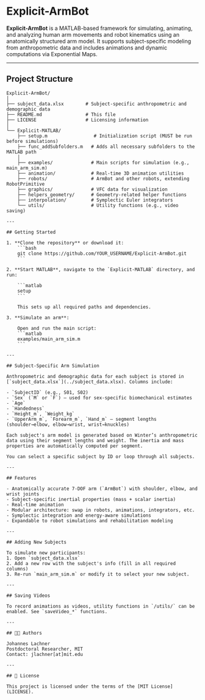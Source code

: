# Explicit-ArmBot

**Explicit-ArmBot** is a MATLAB-based framework for simulating, animating, and analyzing human arm movements and robot kinematics using an anatomically structured arm model. It supports subject-specific modeling from anthropometric data and includes animations and dynamic computations via Exponential Maps.

---

## Project Structure

```text
Explicit-ArmBot/
│
├── subject_data.xlsx        # Subject-specific anthropometric and demographic data
├── README.md                # This file
├── LICENSE                  # Licensing information
│
└── Explicit-MATLAB/
    ├── setup.m                 # Initialization script (MUST be run before simulations)
    ├── func_addSubfolders.m   # Adds all necessary subfolders to the MATLAB path
    │
    ├── examples/              # Main scripts for simulation (e.g., main_arm_sim.m)
    ├── animation/             # Real-time 3D animation utilities
    ├── robots/                # ArmBot and other robots, extending RobotPrimitive
    ├── graphics/              # VFC data for visualization
    ├── helpers_geometry/      # Geometry-related helper functions
    ├── interpolation/         # Symplectic Euler integrators
    └── utils/                 # Utility functions (e.g., video saving)

---

## Getting Started

1. **Clone the repository** or download it:
    ```bash
    git clone https://github.com/YOUR_USERNAME/Explicit-ArmBot.git
    ```

2. **Start MATLAB**, navigate to the `Explicit-MATLAB` directory, and run:

    ```matlab
    setup
    ```

    This sets up all required paths and dependencies.

3. **Simulate an arm**:

    Open and run the main script:
    ```matlab
    examples/main_arm_sim.m
    ```

---

## Subject-Specific Arm Simulation

Anthropometric and demographic data for each subject is stored in [`subject_data.xlsx`](../subject_data.xlsx). Columns include:

- `SubjectID` (e.g., S01, S02)
- `Sex` (`M` or `F`) – used for sex-specific biomechanical estimates
- `Age`
- `Handedness`
- `Height_m`, `Weight_kg`
- `UpperArm_m`, `Forearm_m`, `Hand_m` – segment lengths (shoulder→elbow, elbow→wrist, wrist→knuckles)

Each subject's arm model is generated based on Winter’s anthropometric data using their segment lengths and weight. The inertia and mass properties are automatically computed per segment.

You can select a specific subject by ID or loop through all subjects.

---

## Features

- Anatomically accurate 7-DOF arm (`ArmBot`) with shoulder, elbow, and wrist joints
- Subject-specific inertial properties (mass + scalar inertia)
- Real-time animation
- Modular architecture: swap in robots, animations, integrators, etc.
- Symplectic integration and energy-aware simulations
- Expandable to robot simulations and rehabilitation modeling

---

## Adding New Subjects

To simulate new participants:
1. Open `subject_data.xlsx`
2. Add a new row with the subject's info (fill in all required columns)
3. Re-run `main_arm_sim.m` or modify it to select your new subject.

---

## Saving Videos

To record animations as videos, utility functions in `/utils/` can be enabled. See `saveVideo_*` functions.

---

## 👨‍🔬 Authors

Johannes Lachner  
Postdoctoral Researcher, MIT  
Contact: jlachner[at]mit.edu

---

## 📄 License

This project is licensed under the terms of the [MIT License](LICENSE).
